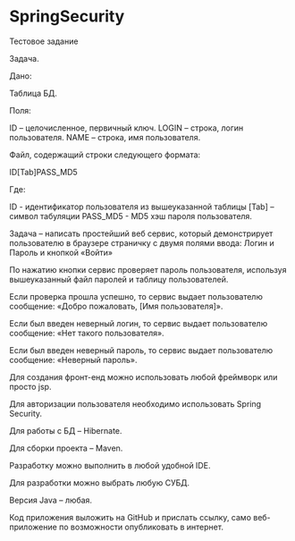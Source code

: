 # SpringSecurity
Тестовое задание

Задача.

Дано:

Таблица БД.  

Поля:

  ID – целочисленное, первичный ключ.
  LOGIN – строка, логин пользователя.
  NAME – строка, имя пользователя.

Файл, содержащий строки следующего формата:

ID[Tab]PASS_MD5

Где:

ID  - идентификатор пользователя из вышеуказанной таблицы
[Tab] – символ табуляции
PASS_MD5 - MD5 хэш пароля пользователя.

Задача – написать простейший веб сервис, который демонстрирует пользователю в браузере страничку с двумя полями ввода: Логин и Пароль и кнопкой «Войти»

По нажатию кнопки сервис проверяет пароль пользователя, используя вышеуказанный файл паролей и таблицу пользователей.

Если проверка прошла успешно, то сервис выдает пользователю сообщение: «Добро пожаловать, [Имя пользователя]».

Если был введен неверный логин, то сервис выдает пользователю сообщение: «Нет такого пользователя».

Если был введен неверный пароль, то сервис выдает пользователю сообщение: «Неверный пароль».

 
Для создания фронт-енд можно использовать любой фреймворк или просто jsp.

Для авторизации пользователя необходимо использовать Spring Security.

Для работы с БД – Hibernate.

Для сборки проекта – Maven.

 
Разработку можно выполнить в любой удобной IDE.

Для разработки можно выбрать любую СУБД.

Версия Java – любая.

 
Код приложения выложить на GitHub и прислать ссылку, само веб-приложение по возможности опубликовать в интернет.

